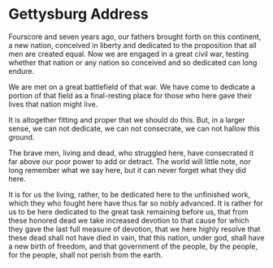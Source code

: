 # Gettysburg Address
Fourscore and seven years ago, our fathers brought forth on this continent, a new nation, conceived in liberty and dedicated to the proposition that all men are created equal. Now we are engaged in a great civil war, testing whether that nation or any nation so conceived and so dedicated can long endure.

We are met on a great battlefield of that war. We have come to dedicate a portion of that field as a final-resting place for those who here gave their lives that nation might live.

It is altogether fitting and proper that we should do this. But, in a larger sense, we can not dedicate, we can not consecrate, we can not hallow this ground.

The brave men, living and dead, who struggled here, have consecrated it far above our poor power to add or detract. The world will little note, nor long remember what we say here, but it can never forget what they did here.

It is for us the living, rather, to be dedicated here to the unfinished work, which they who fought here have thus far so nobly advanced. It is rather for us to be here dedicated to the great task remaining before us, that from these honored dead we take increased devotion to that cause for which they gave the last full measure of devotion, that we here highly resolve that these dead shall not have died in vain, that this nation, under god, shall have a new birth of freedom, and that government of the people, by the people, for the people, shall not perish from the earth.